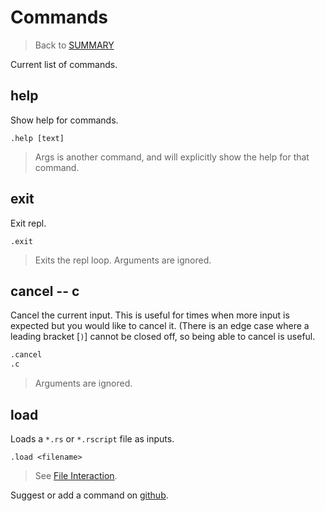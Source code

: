 # Commands

>Back to [SUMMARY](./SUMMARY.md)

Current list of commands.

## help

Show help for commands.

`.help [text]`

> Args is another command, and will explicitly show the help for that command.

## exit

Exit repl.

`.exit`

> Exits the repl loop. Arguments are ignored.

## cancel -- c

Cancel the current input. This is useful for times when more input is expected but you would like to cancel it. (There is an edge case where a leading bracket [`)`] cannot be closed off, so being able to cancel is useful.

```sh
.cancel
.c
```

> Arguments are ignored.

## load

Loads a `*.rs` or `*.rscript` file as inputs.

`.load <filename>`

> See [File Interaction](./file-interaction.md).

Suggest or add a command on [github](https://github.com/kurtlawrence/papyrus).